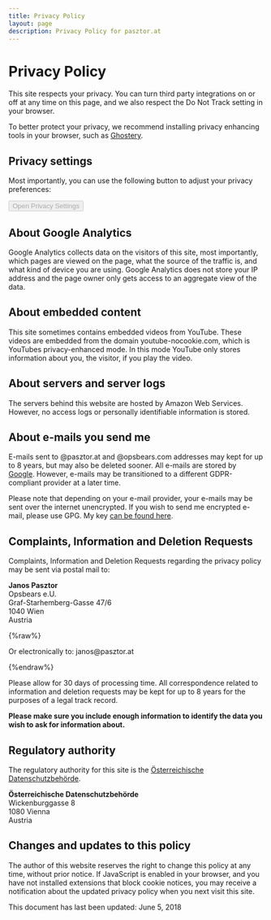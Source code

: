 ```yaml
---
title: Privacy Policy
layout: page
description: Privacy Policy for pasztor.at
---
```


# Privacy Policy

This site respects your privacy. You can turn third party integrations on or off at any time on this page, and we also
respect the Do Not Track setting in your browser.

To better protect your privacy, we recommend installing privacy enhancing tools in your browser, such as
[Ghostery](https://www.ghostery.com/).

## Privacy settings

Most importantly, you can use the following button to adjust your privacy preferences:

<button class="privacy__open" disabled>Open Privacy Settings</button>

## About Google Analytics

Google Analytics collects data on the visitors of this site, most importantly, which pages are viewed on the page, what
the source of the traffic is, and what kind of device you are using. Google Analytics does not store your IP address
and the page owner only gets access to an aggregate view of the data. 

## About embedded content

This site sometimes contains embedded videos from YouTube. These videos are embedded from the domain
youtube-nocookie.com, which is YouTubes privacy-enhanced mode. In this mode YouTube only stores information about
you, the visitor, if you play the video.

## About servers and server logs

The servers behind this website are hosted by Amazon Web Services. However, no access logs or personally identifiable
information is stored.

## About e-mails you send me

E-mails sent to @pasztor.at and @opsbears.com addresses may kept for up to 8 years, but may also be deleted sooner.
All e-mails are stored by [Google](https://gsuite.google.com/). However, e-mails may be transitioned to a different
GDPR-compliant provider at a later time. 

Please note that depending on your e-mail provider, your e-mails may be sent over the internet unencrypted. If you wish
to send me encrypted e-mail, please use GPG. My key [can be found here](/gpg.txt).
 
## Complaints, Information and Deletion Requests

Complaints, Information and Deletion Requests regarding the privacy policy may be sent via postal mail to:

**Janos Pasztor**<br />
Opsbears e.U.<br />
Graf-Starhemberg-Gasse 47/6<br />
1040 Wien<br />
Austria

{%raw%}
<p>Or electronically to: &#106;&#097;&#110;&#111;&#115;&#064;&#112;&#097;&#115;&#122;&#116;&#111;&#114;&#046;&#097;&#116;</p>
{%endraw%}

Please allow for 30 days of processing time. All correspondence related to information and deletion requests may be
kept for up to 8 years for the purposes of a legal track record.

**Please make sure you include enough information to identify the data you wish to ask for information about.**

## Regulatory authority

The regulatory authority for this site is the [Österreichische Datenschutzbehörde](https://www.data-protection-authority.gv.at/).

**Österreichische Datenschutzbehörde**<br />
Wickenburggasse 8<br />
1080 Vienna<br />
Austria

## Changes and updates to this policy

The author of this website reserves the right to change this policy at any time, without prior notice. If JavaScript
is enabled in your browser, and you have not installed extensions that block cookie notices, you may receive a 
notification about the updated privacy policy when you next visit this site.

This document has last been updated: June 5, 2018
